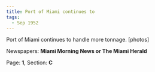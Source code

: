 ```yaml
---  
title: Port of Miami continues to  
tags:  
  - Sep 1952  
---  
```

  
Port of Miami continues to handle more tonnage. [photos]  
  
Newspapers: **Miami Morning News or The Miami Herald**  
  
Page: **1**, Section: **C** 
